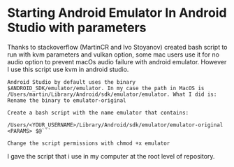 # Starting Android Emulator In Android Studio with parameters
Thanks to stackoverflow (MartinCR and Ivo Stoyanov) created bash script to run with kvm parameters and vulkan option, some mac users use it for no audio option to prevent macOs audio failure with android emulator. However I use this script use kvm in android studio.

```
Android Studio by default uses the binary $ANDROID_SDK/emulator/emulator. In my case the path in MacOS is /Users/martin/Library/Android/sdk/emulator/emulator. What I did is:
Rename the binary to emulator-original

Create a bash script with the name emulator that contains:

/Users/<YOUR_USERNAME>/Library/Android/sdk/emulator/emulator-original <PARAMS> $@```

Change the script permissions with chmod +x emulator
```

I gave the script that i use in my computer at the root level of repository.

